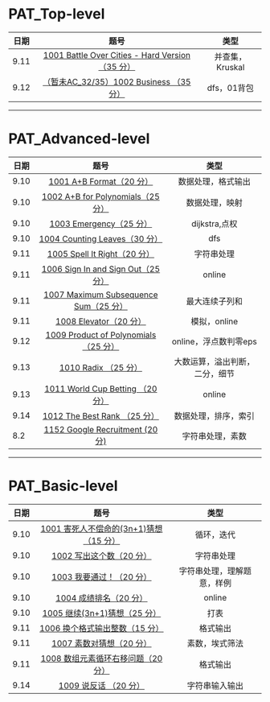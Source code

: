 # PAT_Top-level
日期|题号|类型
-|:-:|:-:
9.11|[1001 Battle Over Cities - Hard Version（35 分）](https://github.com/toughpig/tree/master/first/T-level/T1001.cpp)|并查集，Kruskal
9.12|[（暂未AC_32/35）1002 Business （35 分）](https://github.com/toughpig/tree/master/first/T-level/_T1002.cpp)|dfs，01背包

----------------------
# PAT_Advanced-level
日期|题号|类型
-|:-:|:-:
9.10|[1001 A+B Format（20 分）](https://github.com/toughpig/tree/master/first/A-level/A1001.cpp)|数据处理，格式输出
9.10|[1002 A+B for Polynomials（25 分）](https://github.com/toughpig/tree/master/first/A-level/A1002.cpp)|数据处理，映射
9.10|[1003 Emergency（25 分）](https://github.com/toughpig/tree/master/first/A-level/A1003.cpp)|dijkstra,点权
9.10|[1004 Counting Leaves（30 分）](https://github.com/toughpig/tree/master/first/A-level/A1004.cpp)|dfs
9.11|[1005 Spell It Right（20 分）](https://github.com/toughpig/tree/master/first/A-level/A1005.cpp)|字符串处理
9.11|[1006 Sign In and Sign Out（25 分）](https://github.com/toughpig/tree/master/first/A-level/A1006.cpp)|online
9.11|[1007 Maximum Subsequence Sum（25 分）](https://github.com/toughpig/tree/master/first/A-level/A1007.cpp)|最大连续子列和
9.11|[1008 Elevator（20 分）](https://github.com/toughpig/tree/master/first/A-level/A1008.cpp)|模拟，online
9.12|[1009 Product of Polynomials （25 分）](https://github.com/toughpig/tree/master/first/A-level/A1009.cpp)|online，浮点数判零eps
9.13|[1010 Radix （25 分）](https://github.com/toughpig/tree/master/first/A-level/A1010.cpp)|大数运算，溢出判断，二分，细节
9.13|[1011 World Cup Betting （20 分）](https://github.com/toughpig/tree/master/first/A-level/A1011.cpp)|online
9.14|[1012 The Best Rank （25 分）](https://github.com/toughpig/tree/master/first/A-level/A1012.cpp)|数据处理，排序，索引
8.2|[1152 Google Recruitment (20 分)](https://github.com/toughpig/tree/master/first/A-level/A1152.cpp)|字符串处理，素数

--------
# PAT_Basic-level
日期|题号|类型
-|:-:|:-:
9.10|[1001 害死人不偿命的(3n+1)猜想（15 分）](https://github.com/toughpig/tree/master/first/B-level/B1001.cpp)|循环，迭代
9.10|[1002 写出这个数（20 分）](https://github.com/toughpig/tree/master/first/B-level/B1002.cpp)|字符串处理
9.10|[1003 我要通过！（20 分）](https://github.com/toughpig/tree/master/first/B-level/B1003.cpp)|字符串处理，理解题意，样例
9.10|[1004 成绩排名（20 分）](https://github.com/toughpig/tree/master/first/B-level/B1004.cpp)|online
9.10|[1005 继续(3n+1)猜想（25 分）](https://github.com/toughpig/tree/master/first/B-level/B1005.cpp)|打表
9.11|[1006 换个格式输出整数（15 分）](https://github.com/toughpig/tree/master/first/B-level/B1006.cpp)|格式输出
9.11|[1007 素数对猜想（20 分）](https://github.com/toughpig/tree/master/first/B-level/B1007.cpp)|素数，埃式筛法
9.11|[1008 数组元素循环右移问题（20 分）](https://github.com/toughpig/tree/master/first/B-level/B1008.cpp)|格式输出
9.14|[1009 说反话 （20 分）](https://github.com/toughpig/tree/master/first/B-level/B1009.cpp)|字符串输入输出
